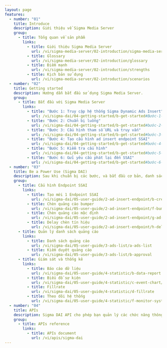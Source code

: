 ```yaml
---
layout: page
features:
  - number: "01"
    title: Introduce
    description: Giới thiệu về Sigma Media Server
    group:
      - title: Tổng quan về sản phẩm
        links:
          - title: Giới thiệu Sigma Media Server
            url: /vi/sigma-media-server/02-introduction/sigma-media-server
          - title: Glossary
            url: /vi/sigma-media-server/02-introduction/glossary
          - title: Điểm mạnh
            url: /vi/sigma-media-server/02-introduction/strengths
          - title: Kịch bản sử dụng
            url: /vi/sigma-media-server/02-introduction/scenarios
  - number: "02"
    title: Getting started
    description: Hướng dẫn bắt đầu sử dụng Sigma Media Server.
    group:
      - title: Bắt đầu với Sigma Media Server
        links:
          - title: "Bước 1: Truy cập hệ thống Sigma Dynamic Ads Insert"
            url: /vi/sigma-dai/04-getting-started/b-get-started#Bước-1-Truy-cập-vào-hệ-thống-Sigma-Dynamic-Ads-Insert
          - title: "Bước 2: Chuẩn bị luồng"
            url: /vi/sigma-dai/04-getting-started/b-get-started#bước-2-chuẩn-bị-luồng
          - title: "Bước 3: Cấu hình tham số URL và truy vấn"
            url: /vi/sigma-dai/04-getting-started/b-get-started#bước-3-optional-chuẩn-bị-cấu-hình-các-tham-số-url-của-máy-chủ-quảng-cáo-ads-request-và-các-tham-số-truy-vấ n-parameter
          - title: "Bước 4: Tạo cấu hình ad insert endpoint SSAI"
            url: /vi/sigma-dai/04-getting-started/b-get-started#bước-4-tạo-mới-cấu-hình-ad-insert-endpoint-ssai
          - title: "Bước 5: Kiểm tra cấu hình"
            url: /vi/sigma-dai/04-getting-started/b-get-started#bước-5-kiểm-tra-cấu-hình
          - title: "Bước 6: Gửi yêu cầu phát lại đến SSAI"
            url: /vi/sigma-dai/04-getting-started/b-get-started#bước-6-gửi-thông-tin-yêu-cầu-đến-máy-chủ-ssai
  - number: "03"
    title: Be a Power Use (Sigma DAI)
    description: Sau khi chuẩn bị các bước, và bắt đầu cơ bản, danh sách này giúp bạn làm chủ hệ thống Sigma DAI.
    group:
      - title: Cấu hình Endpoint SSAI
        links:
          - title: Tạo mới 1 Endpoint SSAI
            url: /vi/sigma-dai/05-user-guide/2-ad-insert-endpoint/b-create
          - title: Chèn quảng cáo bumper
            url: /vi/sigma-dai/05-user-guide/2-ad-insert-endpoint/f-bumper-ad
          - title: Chèn quảng cáo mặc định
            url: /vi/sigma-dai/05-user-guide/2-ad-insert-endpoint/g-ad-slate
          - title: Delay chèn tín hiệu
            url: /vi/sigma-dai/05-user-guide/2-ad-insert-endpoint/h-delay
      - title: Quản lý danh sách quảng cáo
        links:
          - title: Danh sách quảng cáo
            url: /vi/sigma-dai/05-user-guide/3-ads-list/a-ads-list
          - title: Kiểm duyệt quảng cáo
            url: /vi/sigma-dai/05-user-guide/3-ads-list/b-approval
      - title: Giám sát và thống kê
        links:
          - title: Báo cáo dữ liệu
            url: /vi/sigma-dai/05-user-guide/4-statistic/b-data-report
          - title: Biểu đồ sự kiện
            url: /vi/sigma-dai/05-user-guide/4-statistic/c-event-chart/a-by-endpoint
          - title: Fillrate
            url: /vi/sigma-dai/05-user-guide/4-statistic/d-fillrate
          - title: Theo dõi hệ thống
            url: /vi/sigma-dai/05-user-guide/4-statistic/f-monitor-system
  - number: "04"
    title: APIs
    description: Sigma DAI API cho phép bạn quản lý các chức năng thông qua api
    group:
      - title: APIs reference
        links:
          - title: APIs document
            url: /vi/apis/sigma-dai
---
```


<Timeline />
